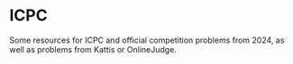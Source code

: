 # ICPC

Some resources for ICPC and official competition problems from 2024, as well as problems from Kattis or OnlineJudge.
